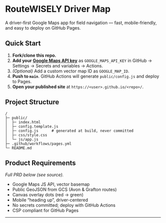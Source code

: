 # RouteWISELY Driver Map

A driver-first Google Maps app for field navigation — fast, mobile-friendly, and easy to deploy on GitHub Pages.

## Quick Start

1. **Fork/clone this repo.**
2. **Add your [Google Maps API key](https://console.cloud.google.com/apis/credentials)** as `GOOGLE_MAPS_API_KEY` in GitHub → Settings → Secrets and variables → Actions.
3. *(Optional)* Add a custom vector map ID as `GOOGLE_MAP_ID`.
4. **Push to `main`**. GitHub Actions will generate `public/config.js` and deploy to Pages.
5. **Open your published site** at `https://<user>.github.io/<repo>/`.

## Project Structure

```
/
├─ public/
│  ├─ index.html
│  ├─ config.template.js
│  ├─ config.js      # generated at build, never committed
│  ├─ css/style.css
│  └─ js/app.js
├─ .github/workflows/pages.yml
└─ README.md
```

## Product Requirements

*Full PRD below (see source).*

- Google Maps JS API, vector basemap
- Public GeoJSON from GCS (Avon & Grafton routes)
- Canvas overlay dots (red → green)
- Mobile “heading up”, driver-centered
- No secrets committed; deploy with GitHub Actions
- CSP compliant for GitHub Pages

---